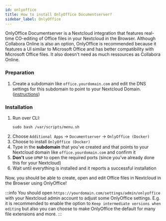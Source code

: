 ```yaml
---
id: onlyoffice
title: How to install OnlyOffice Documentserver?
sidebar_label: OnlyOffice
---
```


OnlyOffice Documentserver is a Nextcloud integration that features real-time CO-editing of Office files in your Nextcloud in the Browser. Although Collabora Online is also an option, OnlyOffice is recommended because it features a UI similar to Microsoft Office and has better compatibility with Microsoft Office files. It also doesn't need as much ressources as Collabora Online.

### Preparation
1. Create a subdomain like `office.yourdomain.com` and edit the DNS settings for this subdomain to point to your Nextcloud Domain. ([instructions](./subdomain-cname))

### Installation
1. Run over CLI:
    ```shell
    sudo bash /var/scripts/menu.sh
    ```
1. Choose `Additional Apps` -> `Documentserver` -> `OnlyOffice (Docker)`
1. Choose to install `OnlyOffice (Docker)`
1. Type in the **subdomain** that you've created and that points to your Nextcloud domain like `office.yourdomain.com` and confirm it
1. **Don't** use `UPNP` to open the required ports (since you've already done this for your Nextcloud)
1. Wait until everything is installed and it reports a successful installation

Now, you should be able to create, open and edit Office files in Nextcloud in the Browser using OnlyOffice!

:::info
You should open `https://yourdomain.com/settings/admin/onlyoffice` with your Nextcloud admin account to adjust some OnlyOffice settings. E.g. it is recommended to enable the option to `Keep intermediate versions when editing` but also you can choose to make OnlyOffice the default for many file extensions and more.
:::